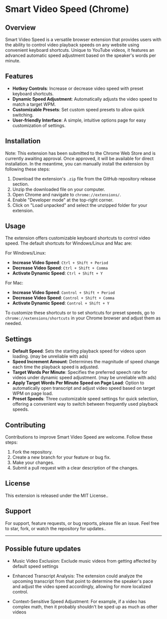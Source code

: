 # Smart Video Speed (Chrome)

## Overview

Smart Video Speed is a versatile browser extension that provides users with the ability to control video playback speeds on any website using convenient keyboard shortcuts. Unique to YouTube videos, it features an advanced automatic speed adjustment based on the speaker's words per minute.

## Features

- **Hotkey Controls**: Increase or decrease video speed with preset keyboard shortcuts.
- **Dynamic Speed Adjustment**: Automatically adjusts the video speed to match a target WPM.
- **Customizable Presets**: Set custom speed presets to allow quick switching.
- **User-friendly Interface**: A simple, intuitive options page for easy customization of settings.

## Installation

Note: This extension has been submitted to the Chrome Web Store and is currently awaiting approval. Once approved, it will be available for direct installation. In the meantime, you can manually install the extension by following these steps:

1. Download the extension's `.zip` file from the GitHub repository release section.
2. Unzip the downloaded file on your computer.
3. Open Chrome and navigate to `chrome://extensions/`.
4. Enable "Developer mode" at the top-right corner.
5. Click on "Load unpacked" and select the unzipped folder for your extension.

## Usage

The extension offers customizable keyboard shortcuts to control video speed. The default shortcuts for Windows/Linux and Mac are:

For Windows/Linux:

- **Increase Video Speed**: `Ctrl + Shift + Period`
- **Decrease Video Speed**: `Ctrl + Shift + Comma`
- **Activate Dynamic Speed**: `Ctrl + Shift + Y`

For Mac:

- **Increase Video Speed**: `Control + Shift + Period`
- **Decrease Video Speed**: `Control + Shift + Comma`
- **Activate Dynamic Speed**: `Control + Shift + Y`

To customize these shortcuts or to set shortcuts for preset speeds, go to `chrome://extensions/shortcuts` in your Chrome browser and adjust them as needed.

## Settings

- **Default Speed**: Sets the starting playback speed for videos upon loading. (may be unreliable with ads)
- **Speed Increment Amount**: Determines the magnitude of speed change each time the playback speed is adjusted.
- **Target Words Per Minute**: Specifies the preferred speech rate for videos under dynamic speed adjustment. (may be unreliable with ads)
- **Apply Target Words Per Minute Speed on Page Load**: Option to automatically open transcript and adjust video speed based on target WPM on page load.
- **Preset Speeds**: Three customizable speed settings for quick selection, offering a convenient way to switch between frequently used playback speeds.

## Contributing

Contributions to improve Smart Video Speed are welcome. Follow these steps:

1. Fork the repository.
2. Create a new branch for your feature or bug fix.
3. Make your changes.
4. Submit a pull request with a clear description of the changes.

## License

This extension is released under the MIT License..

## Support

For support, feature requests, or bug reports, please file an issue. Feel free to star, fork, or watch the repository for updates..

---

## Possible future updates

- Music Video Exclusion: Exclude music videos from getting affected by default speed settings

- Enhanced Transcript Analysis: The extension could analyze the upcoming transcript from that point to determine the speaker's pace and adjust the video speed accordingly, allowing for more localized control.

- Context-Sensitive Speed Adjustment: For example, if a video has complex math, then it probably shouldn't be sped up as much as other videos
